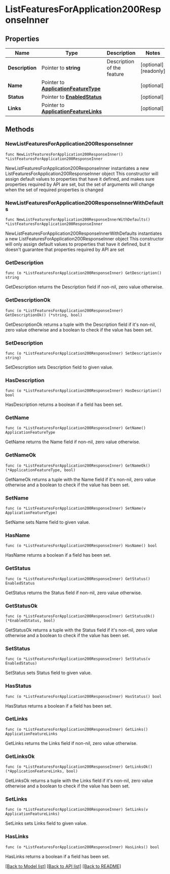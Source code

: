 # ListFeaturesForApplication200ResponseInner

## Properties

Name | Type | Description | Notes
------------ | ------------- | ------------- | -------------
**Description** | Pointer to **string** | Description of the feature | [optional] [readonly] 
**Name** | Pointer to [**ApplicationFeatureType**](ApplicationFeatureType.md) |  | [optional] 
**Status** | Pointer to [**EnabledStatus**](EnabledStatus.md) |  | [optional] 
**Links** | Pointer to [**ApplicationFeatureLinks**](ApplicationFeatureLinks.md) |  | [optional] 

## Methods

### NewListFeaturesForApplication200ResponseInner

`func NewListFeaturesForApplication200ResponseInner() *ListFeaturesForApplication200ResponseInner`

NewListFeaturesForApplication200ResponseInner instantiates a new ListFeaturesForApplication200ResponseInner object
This constructor will assign default values to properties that have it defined,
and makes sure properties required by API are set, but the set of arguments
will change when the set of required properties is changed

### NewListFeaturesForApplication200ResponseInnerWithDefaults

`func NewListFeaturesForApplication200ResponseInnerWithDefaults() *ListFeaturesForApplication200ResponseInner`

NewListFeaturesForApplication200ResponseInnerWithDefaults instantiates a new ListFeaturesForApplication200ResponseInner object
This constructor will only assign default values to properties that have it defined,
but it doesn't guarantee that properties required by API are set

### GetDescription

`func (o *ListFeaturesForApplication200ResponseInner) GetDescription() string`

GetDescription returns the Description field if non-nil, zero value otherwise.

### GetDescriptionOk

`func (o *ListFeaturesForApplication200ResponseInner) GetDescriptionOk() (*string, bool)`

GetDescriptionOk returns a tuple with the Description field if it's non-nil, zero value otherwise
and a boolean to check if the value has been set.

### SetDescription

`func (o *ListFeaturesForApplication200ResponseInner) SetDescription(v string)`

SetDescription sets Description field to given value.

### HasDescription

`func (o *ListFeaturesForApplication200ResponseInner) HasDescription() bool`

HasDescription returns a boolean if a field has been set.

### GetName

`func (o *ListFeaturesForApplication200ResponseInner) GetName() ApplicationFeatureType`

GetName returns the Name field if non-nil, zero value otherwise.

### GetNameOk

`func (o *ListFeaturesForApplication200ResponseInner) GetNameOk() (*ApplicationFeatureType, bool)`

GetNameOk returns a tuple with the Name field if it's non-nil, zero value otherwise
and a boolean to check if the value has been set.

### SetName

`func (o *ListFeaturesForApplication200ResponseInner) SetName(v ApplicationFeatureType)`

SetName sets Name field to given value.

### HasName

`func (o *ListFeaturesForApplication200ResponseInner) HasName() bool`

HasName returns a boolean if a field has been set.

### GetStatus

`func (o *ListFeaturesForApplication200ResponseInner) GetStatus() EnabledStatus`

GetStatus returns the Status field if non-nil, zero value otherwise.

### GetStatusOk

`func (o *ListFeaturesForApplication200ResponseInner) GetStatusOk() (*EnabledStatus, bool)`

GetStatusOk returns a tuple with the Status field if it's non-nil, zero value otherwise
and a boolean to check if the value has been set.

### SetStatus

`func (o *ListFeaturesForApplication200ResponseInner) SetStatus(v EnabledStatus)`

SetStatus sets Status field to given value.

### HasStatus

`func (o *ListFeaturesForApplication200ResponseInner) HasStatus() bool`

HasStatus returns a boolean if a field has been set.

### GetLinks

`func (o *ListFeaturesForApplication200ResponseInner) GetLinks() ApplicationFeatureLinks`

GetLinks returns the Links field if non-nil, zero value otherwise.

### GetLinksOk

`func (o *ListFeaturesForApplication200ResponseInner) GetLinksOk() (*ApplicationFeatureLinks, bool)`

GetLinksOk returns a tuple with the Links field if it's non-nil, zero value otherwise
and a boolean to check if the value has been set.

### SetLinks

`func (o *ListFeaturesForApplication200ResponseInner) SetLinks(v ApplicationFeatureLinks)`

SetLinks sets Links field to given value.

### HasLinks

`func (o *ListFeaturesForApplication200ResponseInner) HasLinks() bool`

HasLinks returns a boolean if a field has been set.


[[Back to Model list]](../README.md#documentation-for-models) [[Back to API list]](../README.md#documentation-for-api-endpoints) [[Back to README]](../README.md)


